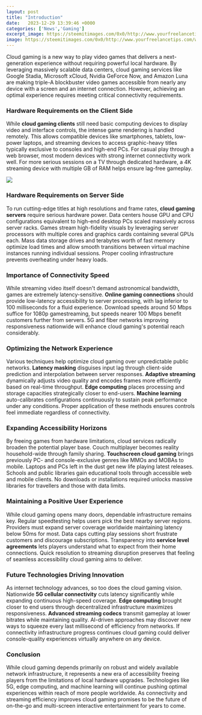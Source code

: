 ```yaml
---
layout: post
title: "Introduction"
date:   2023-12-29 13:39:46 +0000
categories: ['News','Gaming']
excerpt_image: https://steemitimages.com/0x0/http://www.yourfreelancetips.com/wp-content/uploads/2015/10/Introduction.png
image: https://steemitimages.com/0x0/http://www.yourfreelancetips.com/wp-content/uploads/2015/10/Introduction.png
---
```


Cloud gaming is a new way to play video games that delivers a next-generation experience without requiring powerful local hardware. By leveraging massively scalable data centers, cloud gaming services like Google Stadia, Microsoft xCloud, Nvidia GeForce Now, and Amazon Luna are making triple-A blockbuster video games accessible from nearly any device with a screen and an internet connection. However, achieving an optimal experience requires meeting critical connectivity requirements.
###  Hardware Requirements on the Client Side
While **cloud gaming clients** still need basic computing devices to display video and interface controls, the intense game rendering is handled remotely. This allows compatible devices like smartphones, tablets, low-power laptops, and streaming devices to access graphic-heavy titles typically exclusive to consoles and high-end PCs. For casual play through a web browser, most modern devices with strong internet connectivity work well. For more serious sessions on a TV through dedicated hardware, a 4K streaming device with multiple GB of RAM helps ensure lag-free gameplay. 

![](https://steemitimages.com/0x0/http://www.yourfreelancetips.com/wp-content/uploads/2015/10/Introduction.png)
###  Hardware Requirements on Server Side
To run cutting-edge titles at high resolutions and frame rates, **cloud gaming servers** require serious hardware power. Data centers house GPU and CPU configurations equivalent to high-end desktop PCs scaled massively across server racks. Games stream high-fidelity visuals by leveraging server processors with multiple cores and graphics cards containing several GPUs each. Mass data storage drives and terabytes worth of fast memory optimize load times and allow smooth transitions between virtual machine instances running individual sessions. Proper cooling infrastructure prevents overheating under heavy loads.
###  Importance of Connectivity Speed
While streaming video itself doesn't demand astronomical bandwidth, games are extremely latency-sensitive. **Online gaming connections** should provide low-latency accessibility to server processing, with lag inferior to 100 milliseconds for a fluid experience. Download speeds around 50 Mbps suffice for 1080p gamestreaming, but speeds nearer 100 Mbps benefit customers further from servers. 5G and fiber networks improving responsiveness nationwide will enhance cloud gaming's potential reach considerably.
###  Optimizing the Network Experience  
Various techniques help optimize cloud gaming over unpredictable public networks. **Latency masking** disguises input lag through client-side prediction and interpolation between server responses. **Adaptive streaming** dynamically adjusts video quality and encodes frames more efficiently based on real-time throughput. **Edge computing** places processing and storage capacities strategically closer to end-users. **Machine learning** auto-calibrates configurations continuously to sustain peak performance under any conditions. Proper application of these methods ensures controls feel immediate regardless of connectivity.
###  Expanding Accessibility Horizons
By freeing games from hardware limitations, cloud services radically broaden the potential player base. Couch multiplayer becomes reality household-wide through family sharing. **Touchscreen cloud gaming** brings previously PC- and console-exclusive genres like MMOs and MOBAs to mobile. Laptops and PCs left in the dust get new life playing latest releases. Schools and public libraries gain educational tools through accessible web and mobile clients. No downloads or installations required unlocks massive libraries for travellers and those with data limits.
###  Maintaining a Positive User Experience 
While cloud gaming opens many doors, dependable infrastructure remains key. Regular speedtesting helps users pick the best nearby server regions. Providers must expand server coverage worldwide maintaining latency below 50ms for most. Data caps cutting play sessions short frustrate customers and discourage subscriptions. Transparency into **service level agreements** lets players understand what to expect from their home connections. Quick resolution to streaming disruption preserves that feeling of seamless accessibility cloud gaming aims to deliver. 
###  Future Technologies Driving Innovation
As internet technology advances, so too does the cloud gaming vision. Nationwide **5G cellular connectivity** cuts latency significantly while expanding continuous high-speed coverage. **Edge computing** brought closer to end users through decentralized infrastructure maximizes responsiveness. **Advanced streaming codecs** transmit gameplay at lower bitrates while maintaining quality. AI-driven approaches may discover new ways to squeeze every last millisecond of efficiency from networks. If connectivity infrastructure progress continues cloud gaming could deliver console-quality experiences virtually anywhere on any device.
###  Conclusion
While cloud gaming depends primarily on robust and widely available network infrastructure, it represents a new era of accessibility freeing players from the limitations of local hardware upgrades. Technologies like 5G, edge computing, and machine learning will continue pushing optimal experiences within reach of more people worldwide. As connectivity and streaming efficiency improves cloud gaming promises to be the future of on-the-go and multi-screen interactive entertainment for years to come.
